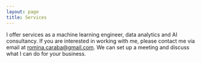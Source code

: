 ```yaml
---
layout: page
title: Services
---
```


I offer services as a machine learning engineer, data analytics and AI consultancy. 
If you are interested in working with me, please contact me via email at <romina.caraba@gmail.com>. We can set up a meeting and discuss what I can do for your business.

